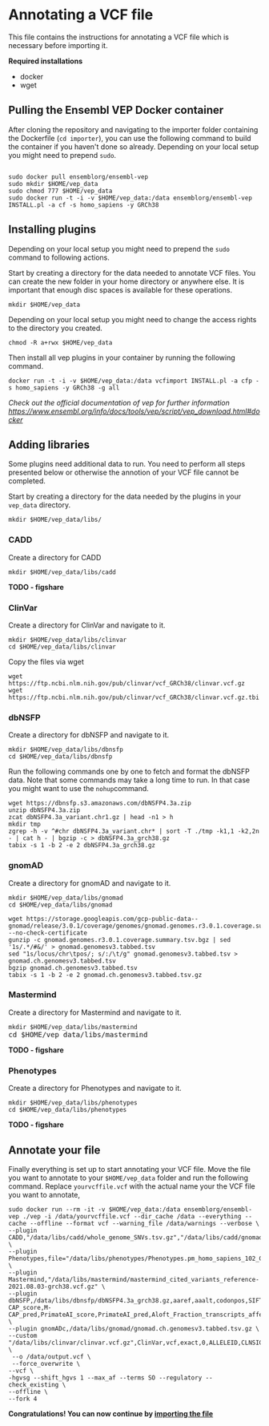 # Annotating a VCF file
This file contains the instructions for annotating a VCF file which is necessary before importing it.

**Required installations**
- docker
- wget

## Pulling the Ensembl VEP Docker container
After cloning the repository and navigating to the importer folder containing the Dockerfile (``cd importer``), you can use the following command to build the container if you haven't done so already. Depending on your local setup you might need to prepend `sudo`.

<pre><code>
sudo docker pull ensemblorg/ensembl-vep
sudo mkdir $HOME/vep_data
sudo chmod 777 $HOME/vep_data
sudo docker run -t -i -v $HOME/vep_data:/data ensemblorg/ensembl-vep INSTALL.pl -a cf -s homo_sapiens -y GRCh38
</code></pre>

## Installing plugins

Depending on your local setup you might need to prepend the ``sudo`` command to following actions.

Start by creating a directory for the data needed to annotate VCF files. You can create the new folder in your home directory or anywhere else.
It is important that enough disc spaces is available for these operations.
<pre><code>mkdir $HOME/vep_data</code></pre>

Depending on your local setup you might need to change the access rights to the directory you created.
<pre><code>chmod -R a+rwx $HOME/vep_data</code></pre>

Then install all vep plugins in your container by running the following command.
<pre><code>docker run -t -i -v $HOME/vep_data:/data vcfimport INSTALL.pl -a cfp -s homo_sapiens -y GRCh38 -g all</code></pre>

*Check out the official documentation of vep for further information https://www.ensembl.org/info/docs/tools/vep/script/vep_download.html#docker*

## Adding libraries

Some plugins need additional data to run. You need to perform all steps presented below or otherwise the annotion of your VCF file cannot be completed.

Start by creating a directory for the data needed by the plugins in your ``vep_data`` directory.
<pre><code>mkdir $HOME/vep_data/libs/</code></pre>

### CADD

Create a directory for CADD
<pre><code>mkdir $HOME/vep_data/libs/cadd</code></pre>

**TODO - figshare**

### ClinVar

Create a directory for ClinVar and navigate to it.
<pre><code>mkdir $HOME/vep_data/libs/clinvar
cd $HOME/vep_data/libs/clinvar</code></pre>

Copy the files via wget
<pre><code>wget https://ftp.ncbi.nlm.nih.gov/pub/clinvar/vcf_GRCh38/clinvar.vcf.gz
wget https://ftp.ncbi.nlm.nih.gov/pub/clinvar/vcf_GRCh38/clinvar.vcf.gz.tbi</code></pre>

### dbNSFP

Create a directory for dbNSFP and navigate to it.
<pre><code>mkdir $HOME/vep_data/libs/dbnsfp
cd $HOME/vep_data/libs/dbnsfp</code></pre>

Run the following commands one by one to fetch and format the dbNSFP data. Note that some commands may take a long time to run. In that case you might want to use the ``nohup``command.
<pre><code>wget https://dbnsfp.s3.amazonaws.com/dbNSFP4.3a.zip
unzip dbNSFP4.3a.zip
zcat dbNSFP4.3a_variant.chr1.gz | head -n1 > h
mkdir tmp
zgrep -h -v ^#chr dbNSFP4.3a_variant.chr* | sort -T ./tmp -k1,1 -k2,2n - | cat h - | bgzip -c > dbNSFP4.3a_grch38.gz
tabix -s 1 -b 2 -e 2 dbNSFP4.3a_grch38.gz
</code></pre>

### gnomAD

Create a directory for gnomAD and navigate to it.
<pre><code>mkdir $HOME/vep_data/libs/gnomad
cd $HOME/vep_data/libs/gnomad</code></pre>

<pre><code>wget https://storage.googleapis.com/gcp-public-data--gnomad/release/3.0.1/coverage/genomes/gnomad.genomes.r3.0.1.coverage.summary.tsv.bgz  --no-check-certificate
gunzip -c gnomad.genomes.r3.0.1.coverage.summary.tsv.bgz | sed '1s/.*/#&/' > gnomad.genomesv3.tabbed.tsv
sed "1s/locus/chr\tpos/; s/:/\t/g" gnomad.genomesv3.tabbed.tsv > gnomad.ch.genomesv3.tabbed.tsv
bgzip gnomad.ch.genomesv3.tabbed.tsv 
tabix -s 1 -b 2 -e 2 gnomad.ch.genomesv3.tabbed.tsv.gz
</code></pre>

### Mastermind

Create a directory for Mastermind and navigate to it.
<pre><code>mkdir $HOME/vep_data/libs/mastermind</code>
cd $HOME/vep_data/libs/mastermind</pre>

**TODO - figshare**

### Phenotypes

Create a directory for Phenotypes and navigate to it.
<pre><code>mkdir $HOME/vep_data/libs/phenotypes
cd $HOME/vep_data/libs/phenotypes</code></pre>

**TODO - figshare**

## Annotate your file

Finally everything is set up to start annotating your VCF file.
Move the file you want to annotate to your ``$HOME/vep_data`` folder and run the following command. Replace ``yourvcffile.vcf`` with the actual name your the VCF file you want to annotate,

<pre><code>sudo docker run --rm -it -v $HOME/vep_data:/data ensemblorg/ensembl-vep ./vep -i /data/yourvcffile.vcf --dir_cache /data --everything --cache --offline --format vcf --warning_file /data/warnings --verbose \
--plugin CADD,"/data/libs/cadd/whole_genome_SNVs.tsv.gz","/data/libs/cadd/gnomad.genomes.r3.0.indel.tsv.gz" \
--plugin Phenotypes,file="/data/libs/phenotypes/Phenotypes.pm_homo_sapiens_102_GRCh38.gvf.gz",include_types=Gene \
--plugin Mastermind,"/data/libs/mastermind/mastermind_cited_variants_reference-2021.08.03-grch38.vcf.gz" \
--plugin dbNSFP,/data/libs/dbnsfp/dbNSFP4.3a_grch38.gz,aaref,aaalt,codonpos,SIFT4G_score,Polyphen2_HDIV_score,Polyphen2_HDIV_pred,LRT_score,LRT_pred,MutationTaster_score,MutationTaster_pred,MutationTaster_AAE,FATHMM_score,FATHMM_pred,MetaSVM_score,MetaSVM_pred,MetaLR_score,MetaLR_pred,Reliability_index,M-CAP_score,M-CAP_pred,PrimateAI_score,PrimateAI_pred,Aloft_Fraction_transcripts_affected,DANN_score,VEST4_score,REVEL_score,MVP_score,Aloft_prob_Recessive,Aloft_prob_Dominant,Aloft_pred,GERP++_RS,clinvar_OMIM_id,Interpro_domain \
--plugin gnomADc,/data/libs/gnomad/gnomad.ch.genomesv3.tabbed.tsv.gz \
--custom "/data/libs/clinvar/clinvar.vcf.gz",ClinVar,vcf,exact,0,ALLELEID,CLNSIG,CLNREVSTAT,CLNDN,CLNDISDB,CLNDNINCL,CLNDISDBINCL,CLNHGVS,CLNSIGCONF,CLNSIGINCL,CLNVC,CLNVCSO,CLNVI,DBVARID,GENEINFO,MC,ORIGIN,RS,SSR \
 --o /data/output.vcf \
 --force_overwrite \
--vcf \
-hgvsg --shift_hgvs 1 --max_af --terms SO --regulatory --check_existing \
--offline \
--fork 4
</code></pre>

**Congratulations! You can now continue by [importing the file](README.md#import-the-file)**

